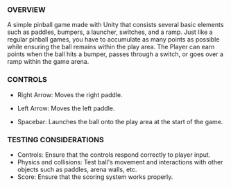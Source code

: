 ### **OVERVIEW**

A simple pinball game made with Unity that consists several basic elements such as paddles, bumpers, a launcher, switches, and a ramp. Just like a regular pinball games, you have to accumulate as many points as possible while ensuring the ball remains within the play area. 
The Player can earn points when the ball hits a bumper, passes through a switch, or goes over a ramp within the game arena.


### **CONTROLS**

- Right Arrow: Moves the right paddle.

- Left Arrow: Moves the left paddle.

- Spacebar: Launches the ball onto the play area at the start of the game.

### **TESTING CONSIDERATIONS**

- Controls: Ensure that the controls respond correctly to player input.
- Physics and collisions:  Test ball's movement and  interactions with other objects such as paddles, arena walls, etc.
- Score: Ensure that the scoring system works properly.
